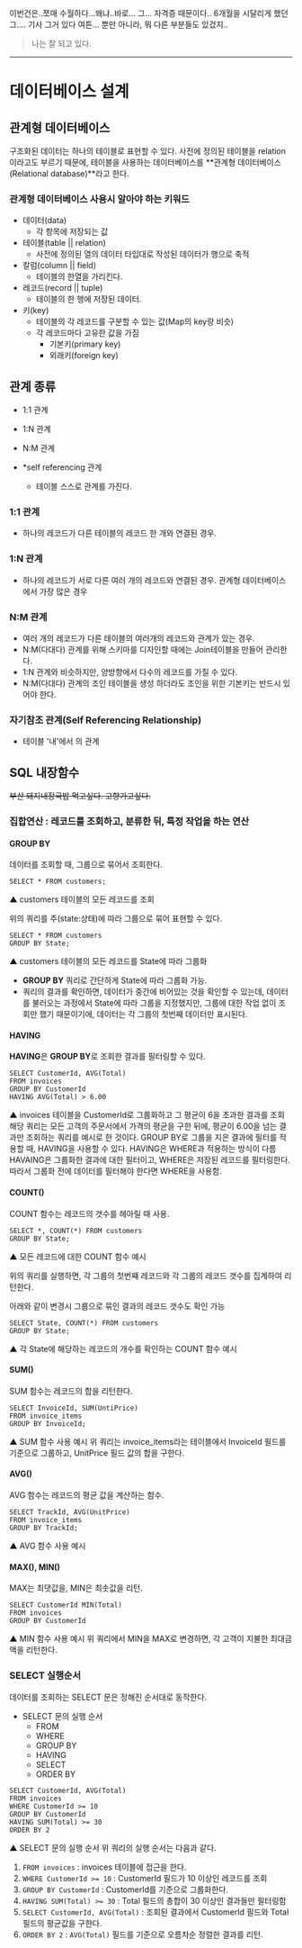 이번건은..쪼매 수월하다...왜냐..바로... 그... 자격증 때문이다..
6개월을 시달리게 했던 그.... 기사 그거 있다 여튼...
뿐만 아니라, 뭐 다른 부분들도 있겄지..

> 나는 잘 되고 있다.

----

# 데이터베이스 설계

## 관계형 데이터베이스
구조화된 데이터는 하나의 테이블로 표현할 수 있다.
사전에 정의된 테이블을 relation이라고도 부르기 때문에, 테이블을 사용하는 데이터베이스를 **관계형 데이터베이스(Relational database)**라고 한다.

### 관계형 데이터베이스 사용시 알아야 하는 키워드
* 데이터(data)
  * 각 항목에 저장되는 값
* 테이블(table || relation)
  * 사전에 정의된 열의 데이터 타입대로 작성된 데이터가 행으로 축적
* 칼럼(column || field)
  * 테이블의 한열을 가리킨다.
* 레코드(record || tuple) 
  * 테이블의 한 행에 저장된 데이터.
* 키(key)
  * 테이블의 각 레코드를 구분할 수 있는 값(Map의 key랑 비슷)
  * 각 레코드마다 고유한 값을 가짐
    * 기본키(primary key)
    * 외래키(foreign key)

## 관계 종류
* 1:1 관계
* 1:N 관계
* N:M 관계

* *self referencing 관계 
  * 테이블 스스로 관계를 가진다.


### 1:1 관계
* 하나의 레코드가 다른 테이블의 레코드 한 개와 연결된 경우.
### 1:N 관계
* 하나의 레코드가 서로 다른 여러 개의 레코드와 연결된 경우.
관계형 데이터베이스에서 가장 많은 경우
### N:M 관계
* 여러 개의 레코드가 다른 태이블의 여러개의 레코드와 관계가 있는 경우.
* N:M(다대다) 관계를 위해 스키마를 디자인할 때에는 Join테이블을 만들어 관리한다.
* 1:N 관계와 비슷하지만, 양방향에서 다수의 레코드를 가질 수 있다.
* N:M(다대다) 관계의 조인 테이블을 생성 하더라도 조인을 위한 기본키는 반드시 있어야 한다.

### 자기참조 관계(Self Referencing Relationship) 
* 테이블 '내'에서 의 관계





## SQL 내장함수
~~부산 돼지내장국밥 먹고싶다. 고향가고싶다.~~

### 집합연산 : 레코드를 조회하고, 분류한 뒤, 특정 작업을 하는 연산
 
#### GROUP BY
데이터를 조회할 때, 그룹으로 묶어서 조회한다.

```
SELECT * FROM customers;
```
▲ customers 테이블의 모든 레코드를 조회

위의 쿼리를 주(state:상태)에 따라 그룹으로 묶어 표현할 수 있다.
```
SELECT * FROM customers
GROUP BY State;
```
▲ customers 테이블의 모든 레코드를 State에 따라 그룹화

* **GROUP BY** 쿼리로 간단하게 State에 따라 그룹화 가능.
* 쿼리의 결과를 확인하면, 데이터가 중간에 비어있는 것을 확인할 수 있는데, 데이터를 불러오는 과정에서 State에 따라 그룹을 지정했지만, 그룹에 대한 작업 없이 조회만 했기 때문이기에, 데이터는 각 그룹의 첫번째 데이터만 표시된다.

#### HAVING
**HAVING**은 **GROUP BY**로 조회한 결과를 필터링할 수 있다.

```
SELECT CustomerId, AVG(Total)
FROM invoices
GROUP BY CustomerId
HAVING AVG(Total) > 6.00
```
▲ invoices 테이블을 CustomerId로 그룹화하고 그 평균이 6을 초과한 결과를 조회
해당 쿼리는 모든 고객의 주문서에서 가격의 평균을 구한 뒤에, 평균이 6.00을 넘는 결과만 조회하는 쿼리를 예시로 한 것이다.
GROUP BY로 그룹을 지은 결과에 필터를 적용할 때, HAVING을 사용할 수 있다.
HAVING은 WHERE과 적용하는 방식이 다름
HAVAING은 그룹화한 결과에 대한 필터이고, WHERE은 저장된 레코드를 필터링한다. 
따라서 그룹화 전에 데이터를 필터해야 한다면 WHERE을 사용함.

#### COUNT()
COUNT 함수는 레코드의 갯수를 헤아릴 때 사용.
```
SELECT *, COUNT(*) FROM customers
GROUP BY State;
```
▲ 모든 레코드에 대한 COUNT 함수 예시

위의 쿼리를 실행하면, 각 그룹의 첫번쨰 레코드와 각 그룹의 레코드 갯수를 집계하여 리턴한다.

아래와 같이 변경시 그룹으로 묶인 결과의 레코드 갯수도 확인 가능
```
SELECT State, COUNT(*) FROM customers
GROUP BY State;
```
▲ 각 State에 해당하는 레코드의 개수를 확인하는 COUNT 함수 예시


#### SUM()
SUM 함수는 레코드의 합을 리턴한다.
```
SELECT InvoiceId, SUM(UntiPrice)
FROM invoice_items
GROUP BY InvoiceId;
```
▲ SUM 함수 사용 예시
위 쿼리는 invoice_items라는 테이블에서 InvoiceId 필드를 기준으로 그룹하고, UnitPrice 필드 값의 합을 구한다.

#### AVG()
AVG 함수는 레코드의 평균 값을 계산하는 함수.
```
SELECT TrackId, AVG(UnitPrice)
FROM invoice_items
GROUP BY TrackId;
```
▲ AVG 함수 사용 예시

#### MAX(), MIN()
MAX는 최댓값을, MIN은 최솟값을 리턴.
```
SELECT CustomerId MIN(Total)
FROM invoices
GROUP BY CustomerId
````
▲  MIN 함수 사용 예시
위 쿼리에서 MIN을 MAX로 변경하면, 각 고객이 지불한 최대금액을 리턴한다.


### SELECT 실행순서
데이터를 조회하는 SELECT 문은 정해진 순서대로 동작한다. 
* SELECT 문의 실행 순서
  * FROM
  * WHERE
  * GROUP BY
  * HAVING 
  * SELECT
  * ORDER BY
```
SELECT CustomerId, AVG(Total)
FROM invoices
WHERE CustomerId >= 10
GROUP BY CustomerId
HAVING SUM(Total) >= 30
ORDER BY 2
```
▲ SELECT 문의 실행 순서
위 쿼리의 실행 순서는 다음과 같다.
1. `FROM invoices` : invoices 테이블에 접근을 한다.
2. `WHERE CustomerId >= 10` : CustomerId 필드가 10 이상인 레코드를 조회
3. `GROUP BY CustomerId` : CustomerId를 기준으로 그룹화한다.
4. `HAVING SUM(Total) >= 30` : Total 필드의 총합이 30 이상인 결과들만 필터링함
5. `SELECT CustomerId, AVG(Total)` : 조회된 결과에서 CustomerId 필드와 Total 필드의 평균값을 구한다.
6. `ORDER BY 2` : `AVG(Total)` 필드를 기준으로 오름차순 정렬한 결과를 리턴.



